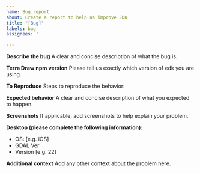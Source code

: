 ```yaml
---
name: Bug report
about: Create a report to help us improve EDK
title: "[Bug]"
labels: bug
assignees: ''

---
```


**Describe the bug**
A clear and concise description of what the bug is.

**Terra Draw npm version**
Please tell us exactly which version of edk you are using

**To Reproduce**
Steps to reproduce the behavior:

**Expected behavior**
A clear and concise description of what you expected to happen.

**Screenshots**
If applicable, add screenshots to help explain your problem.

**Desktop (please complete the following information):**

- OS: [e.g. iOS]
- GDAL Ver
- Version [e.g. 22]

**Additional context**
Add any other context about the problem here.
